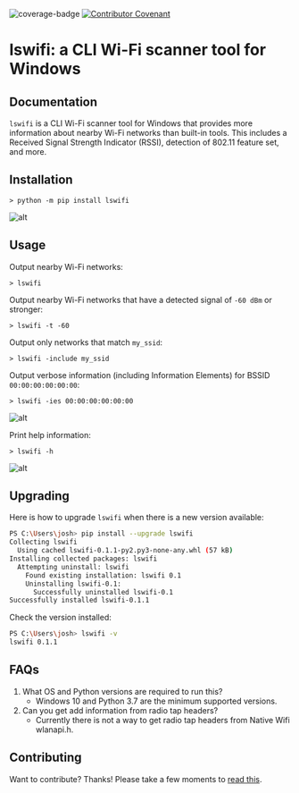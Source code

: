 ![coverage-badge](coverage.svg) [![Contributor Covenant](https://img.shields.io/badge/Contributor%20Covenant-v2.0%20adopted-ff69b4.svg)](CODE_OF_CONDUCT.md)

lswifi: a CLI Wi-Fi scanner tool for Windows
===============================================

Documentation
-------------

`lswifi` is a CLI Wi-Fi scanner tool for Windows that provides more information about nearby Wi-Fi networks than built-in tools. This includes a Received Signal Strength Indicator (RSSI), detection of 802.11 feature set, and more.

Installation
------------

``` {.sourceCode .bash}
> python -m pip install lswifi
```

![alt](/docs/31Pu7mCVFR.gif "animation showing install of lswifi")

Usage
-----

Output nearby Wi-Fi networks:

``` {.sourceCode .bash}
> lswifi
```

Output nearby Wi-Fi networks that have a detected signal of `-60 dBm` or stronger:

``` {.sourceCode .bash}
> lswifi -t -60
```

Output only networks that match `my_ssid`:

``` {.sourceCode .bash}
> lswifi -include my_ssid
```

Output verbose information (including Information Elements) for BSSID `00:00:00:00:00:00`:

``` {.sourceCode .bash}
> lswifi -ies 00:00:00:00:00:00
```

![alt](/docs/Wtj6xTEisE.gif "animation showing printing verbose information for a particular BSSID")

Print help information:

``` {.sourceCode .bash}
> lswifi -h
```

![alt](/docs/BCKaCek52E.gif "animation showing printing help for lswifi")

Upgrading
---------

Here is how to upgrade `lswifi` when there is a new version available:

```bash
PS C:\Users\josh> pip install --upgrade lswifi
Collecting lswifi
  Using cached lswifi-0.1.1-py2.py3-none-any.whl (57 kB)
Installing collected packages: lswifi
  Attempting uninstall: lswifi
    Found existing installation: lswifi 0.1
    Uninstalling lswifi-0.1:
      Successfully uninstalled lswifi-0.1
Successfully installed lswifi-0.1.1
```

Check the version installed:

```bash
PS C:\Users\josh> lswifi -v
lswifi 0.1.1
```

FAQs
----

1. What OS and Python versions are required to run this?
    - Windows 10 and Python 3.7 are the minimum supported versions.
2. Can you get add information from radio tap headers?
    - Currently there is not a way to get radio tap headers from Native Wifi wlanapi.h.

Contributing
------------

Want to contribute? Thanks! Please take a few moments to [read this](CONTRIBUTING.md).
